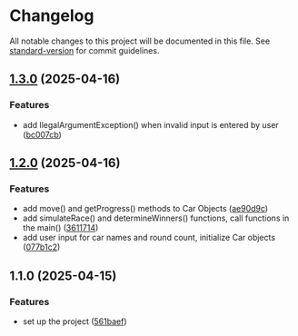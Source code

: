 # Changelog

All notable changes to this project will be documented in this file. See [standard-version](https://github.com/conventional-changelog/standard-version) for commit guidelines.

## [1.3.0](https://github.com/kimpeter2018/kotlin-racingcar-precourse/compare/v1.2.0...v1.3.0) (2025-04-16)


### Features

* add llegalArgumentException() when invalid input is entered by user ([bc007cb](https://github.com/kimpeter2018/kotlin-racingcar-precourse/commit/bc007cbd288db8d69144f1b0a38b6d38c4a5e851))

## [1.2.0](https://github.com/kimpeter2018/kotlin-racingcar-precourse/compare/v1.1.0...v1.2.0) (2025-04-16)


### Features

* add move() and getProgress() methods to Car Objects ([ae90d9c](https://github.com/kimpeter2018/kotlin-racingcar-precourse/commit/ae90d9cf2ab46fbc42cc9d00ed1cee29458876f3))
* add simulateRace() and determineWinners() functions, call functions in the main() ([3611714](https://github.com/kimpeter2018/kotlin-racingcar-precourse/commit/36117142ada5fade971174d635a48140354b2e81))
* add user input for car names and round count, initialize Car objects ([077b1c2](https://github.com/kimpeter2018/kotlin-racingcar-precourse/commit/077b1c221eba0550c76ff69629d472cc35896333))

## 1.1.0 (2025-04-15)


### Features

* set up the project ([561baef](https://github.com/kimpeter2018/kotlin-racingcar-precourse/commit/561baefd83c1e288e06d7f00f644ba99bd04fd7e))
